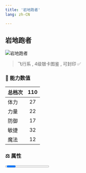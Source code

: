 ```yaml
---
title: '岩地跑者'
lang: zh-CN

---
```


<RouterBack />

## 岩地跑者

![岩地跑者](https://user-images.githubusercontent.com/78347270/115859839-a6b0e980-a46b-11eb-842a-b5981861d912.gif) 

> 飞行系 , 4级银卡图鉴<Card :type="1" /> , 可封印 ✅ 


### 💪 能力数值

| 总档次       | 110            |
| :----------- |:-------------:|
| 体力      | 27   <Stars :number="2.5" />  |
| 力量      | 22   <Stars :number="2.5" />  |
| 防御      | 17  <Stars :number="2" />  | 
| 敏捷      | 32  <Stars :number="2.5" />  | 
| 魔法      | 12  <Stars :number="2" />   | 


### ⚖️ 属性


<Progress earth :number="2" />

<Progress water :number="8" />

<Progress fire :number="0" />

<Progress wind :number="0" />

### ✨ 技能栏 <Strong>8个</Strong>

- 攻击
- 防御

### 👶 1级出现点

- 无



